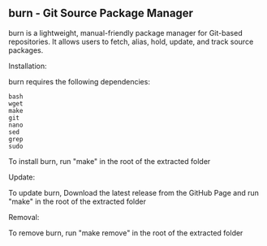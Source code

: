 ## burn - Git Source Package Manager

burn is a lightweight, manual-friendly package manager for Git-based repositories. It allows users to fetch, alias, hold, update, and track source packages.


Installation:

burn requires the following dependencies:

    bash
    wget
    make
    git
    nano
    sed
    grep
    sudo

To install burn, run "make" in the root of the extracted folder

Update:

To update burn, Download the latest release from the GitHub Page and run "make" in the root of the extracted folder

Removal:

To remove burn, run "make remove" in the root of the extracted folder
